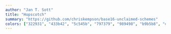 ```yaml
---
author: "Jan T. Sott"
title: "Hopscotch"
summary: "https://github.com/chriskempson/base16-unclaimed-schemes"
colors: ["322931", "433b42", "5c545b", "797379", "989498", "b9b5b8", "d5d3d5", "ffffff", "dd464c", "fd8b19", "fdcc59", "8fc13e", "149b93", "1290bf", "c85e7c", "b33508"]
---
```

